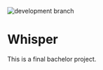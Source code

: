 ![development branch](https://travis-ci.org/CoveoWhisper/WhisperAPI.svg?branch=master)

# Whisper

This is a final bachelor project.

